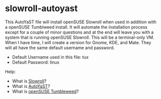 # slowroll-autoyast

This AutoYaST file will install openSUSE Slowroll when used in addition with a openSUSE Tumblweed install. It will automate the installation process except for a couple of minor questions and at the end will leave you with a system that is running openSUSE Slowroll. This will be a terminal-only VM. When I have time, I will create a version for Gnome, KDE, and Mate. They will all have the same default username and password.

- Default Username used in this file: tux
- Default Password: linux

Help:
- What is [Slowroll](https://en.opensuse.org/openSUSE:Slowroll)?
- What is [AutoYaST](https://doc.opensuse.org/documentation/leap/autoyast/single-html/book-autoyast/index.html)?
- What is [openSUSE Tumbleweed](https://en.opensuse.org/Portal:Tumbleweed)?
